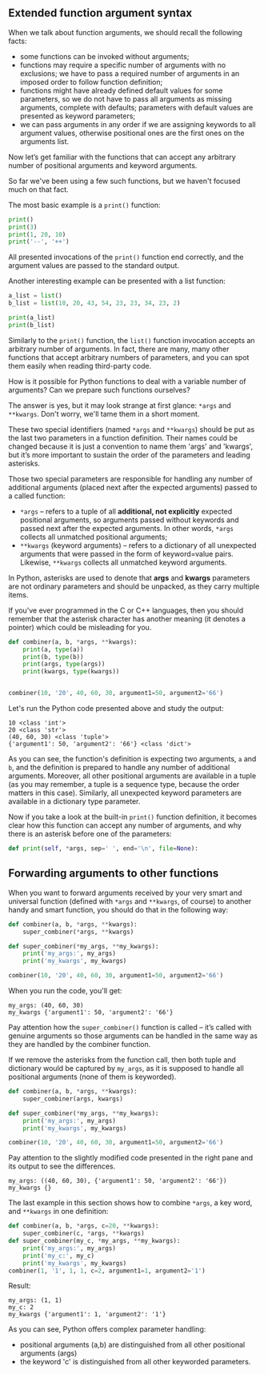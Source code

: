 ## Extended function argument syntax

When we talk about function arguments, we should recall the following facts:
- some functions can be invoked without arguments;
- functions may require a specific number of arguments with no exclusions; we have to pass a required number of arguments in an imposed order to follow function definition;
- functions might have already defined default values for some parameters, so we do not have to pass all arguments as missing arguments, complete with defaults; parameters with default values are presented as keyword parameters;
- we can pass arguments in any order if we are assigning keywords to all argument values, otherwise positional ones are the first ones on the arguments list.

Now let’s get familiar with the functions that can accept any arbitrary number of positional arguments and keyword arguments.

So far we've been using a few such functions, but we haven't focused much on that fact.

The most basic example is a `print()` function:
```python
print()
print(3)
print(1, 20, 10)
print('--', '++')
```
All presented invocations of the `print()` function end correctly, and the argument values are passed to the standard output.

Another interesting example can be presented with a list function:
```python
a_list = list()
b_list = list(10, 20, 43, 54, 23, 23, 34, 23, 2)

print(a_list)
print(b_list)
```
Similarly to the `print()` function, the `list()` function invocation accepts an arbitrary number of arguments. In fact, there are many, many other functions that accept arbitrary numbers of parameters, and you can spot them easily when reading third-party code.

How is it possible for Python functions to deal with a variable number of arguments? Can we prepare such functions ourselves?

The answer is yes, but it may look strange at first glance: `*args` and `**kwargs`. Don't worry, we'll tame them in a short moment.

These two special identifiers (named `*args` and `**kwargs`) should be put as the last two parameters in a function definition. Their names could be changed because it is just a convention to name them 'args' and 'kwargs', but it’s more important to sustain the order of the parameters and leading asterisks.

Those two special parameters are responsible for handling any number of additional arguments (placed next after the expected arguments) passed to a called function:
- `*args` – refers to a tuple of all **additional, not explicitly** expected positional arguments, so arguments passed without keywords and passed next after the expected arguments. In other words, `*args` collects all unmatched positional arguments;
- `**kwargs` (keyword arguments) – refers to a dictionary of all unexpected arguments that were passed in the form of keyword=value pairs. Likewise, `**kwargs` collects all unmatched keyword arguments.

In Python, asterisks are used to denote that **args** and **kwargs** parameters are not ordinary parameters and should be unpacked, as they carry multiple items.

If you’ve ever programmed in the C or C++ languages, then you should remember that the asterisk character has another meaning (it denotes a pointer) which could be misleading for you.
```python
def combiner(a, b, *args, **kwargs):
    print(a, type(a))
    print(b, type(b))
    print(args, type(args))
    print(kwargs, type(kwargs))


combiner(10, '20', 40, 60, 30, argument1=50, argument2='66')
```
Let's run the Python code presented above and study the output:
```
10 <class 'int'>
20 <class 'str'>
(40, 60, 30) <class 'tuple'>
{'argument1': 50, 'argument2': '66'} <class 'dict'>
```
As you can see, the function's definition is expecting two arguments, `a` and `b`, and the definition is prepared to handle any number of additional arguments. Moreover, all other positional arguments are available in a tuple (as you may remember, a tuple is a sequence type, because the order matters in this case). Similarly, all unexpected keyword parameters are available in a dictionary type parameter.

Now if you take a look at the built-in `print()` function definition, it becomes clear how this function can accept any number of arguments, and why there is an asterisk before one of the parameters:
```python
def print(self, *args, sep=' ', end='\n', file=None):
```

## Forwarding arguments to other functions
When you want to forward arguments received by your very smart and universal function (defined with `*args` and `**kwargs`, of course) to another handy and smart function, you should do that in the following way:
```python
def combiner(a, b, *args, **kwargs):
    super_combiner(*args, **kwargs)

def super_combiner(*my_args, **my_kwargs):
    print('my_args:', my_args)
    print('my_kwargs', my_kwargs)

combiner(10, '20', 40, 60, 30, argument1=50, argument2='66')
```
When you run the code, you'll get:
```
my_args: (40, 60, 30)
my_kwargs {'argument1': 50, 'argument2': '66'}
```

Pay attention how the `super_combiner()` function is called – it’s called with genuine arguments so those arguments can be handled in the same way as they are handled by the combiner function.

If we remove the asterisks from the function call, then both tuple and dictionary would be captured by `my_args`, as it is supposed to handle all positional arguments (none of them is keyworded).
```python
def combiner(a, b, *args, **kwargs):
    super_combiner(args, kwargs)

def super_combiner(*my_args, **my_kwargs):
    print('my_args:', my_args)
    print('my_kwargs', my_kwargs)

combiner(10, '20', 40, 60, 30, argument1=50, argument2='66')
```
Pay attention to the slightly modified code presented in the right pane and its output to see the differences.
```
my_args: ((40, 60, 30), {'argument1': 50, 'argument2': '66'})
my_kwargs {}
```

The last example in this section shows how to combine `*args`, a key word, and `**kwargs` in one definition:
```python
def combiner(a, b, *args, c=20, **kwargs):
    super_combiner(c, *args, **kwargs)
def super_combiner(my_c, *my_args, **my_kwargs):
    print('my_args:', my_args)
    print('my_c:', my_c)
    print('my_kwargs', my_kwargs)
combiner(1, '1', 1, 1, c=2, argument1=1, argument2='1')
```
Result:
```
my_args: (1, 1)
my_c: 2
my_kwargs {'argument1': 1, 'argument2': '1'}
```
As you can see, Python offers complex parameter handling:
- positional arguments (a,b) are distinguished from all other positional arguments (args)
- the keyword 'c' is distinguished from all other keyworded parameters.

